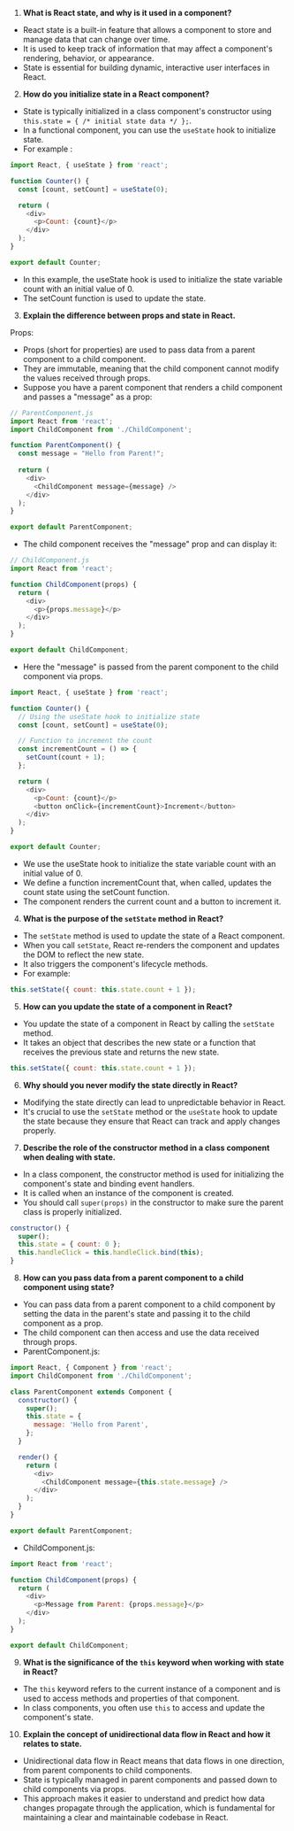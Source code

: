 
1. **What is React state, and why is it used in a component?**

* React state is a built-in feature that allows a component to store and manage data that can change over time.
* It is used to keep track of information that may affect a component's rendering, behavior, or appearance.
* State is essential for building dynamic, interactive user interfaces in React.

2. **How do you initialize state in a React component?**

* State is typically initialized in a class component's constructor using `this.state = { /* initial state data */ };`.
* In a functional component, you can use the `useState` hook to initialize state.
* For example :
```js
import React, { useState } from 'react';

function Counter() {
  const [count, setCount] = useState(0);

  return (
    <div>
      <p>Count: {count}</p>
    </div>
  );
}

export default Counter;
```

* In this example, the useState hook is used to initialize the state variable count with an initial value of 0.
* The setCount function is used to update the state.

  
3. **Explain the difference between props and state in React.**

Props:

* Props (short for properties) are used to pass data from a parent component to a child component.
* They are immutable, meaning that the child component cannot modify the values received through props.
* Suppose you have a parent component that renders a child component and passes a "message" as a prop:

```js
// ParentComponent.js
import React from 'react';
import ChildComponent from './ChildComponent';

function ParentComponent() {
  const message = "Hello from Parent!";
  
  return (
    <div>
      <ChildComponent message={message} />
    </div>
  );
}

export default ParentComponent;
```
* The child component receives the "message" prop and can display it:
```js
// ChildComponent.js
import React from 'react';

function ChildComponent(props) {
  return (
    <div>
      <p>{props.message}</p>
    </div>
  );
}

export default ChildComponent;
```

 * Here the "message" is passed from the parent component to the child component via props.

```js
import React, { useState } from 'react';

function Counter() {
  // Using the useState hook to initialize state
  const [count, setCount] = useState(0);

  // Function to increment the count
  const incrementCount = () => {
    setCount(count + 1);
  };

  return (
    <div>
      <p>Count: {count}</p>
      <button onClick={incrementCount}>Increment</button>
    </div>
  );
}

export default Counter;
```
* We use the useState hook to initialize the state variable count with an initial value of 0.
* We define a function incrementCount that, when called, updates the count state using the setCount function.
* The component renders the current count and a button to increment it.

4. **What is the purpose of the `setState` method in React?**

* The `setState` method is used to update the state of a React component.
* When you call `setState`, React re-renders the component and updates the DOM to reflect the new state.
* It also triggers the component's lifecycle methods.
* For example:

```js
this.setState({ count: this.state.count + 1 });
```

5. **How can you update the state of a component in React?**

* You update the state of a component in React by calling the `setState` method.
* It takes an object that describes the new state or a function that receives the previous state and returns the new state.

```js
this.setState({ count: this.state.count + 1 });
```

6. **Why should you never modify the state directly in React?**

* Modifying the state directly can lead to unpredictable behavior in React.
* It's crucial to use the `setState` method or the `useState` hook to update the state because they ensure that React can track and apply changes properly.

7. **Describe the role of the constructor method in a class component when dealing with state.**

* In a class component, the constructor method is used for initializing the component's state and binding event handlers.
* It is called when an instance of the component is created.
* You should call `super(props)` in the constructor to make sure the parent class is properly initialized.

```js
constructor() {
  super();
  this.state = { count: 0 };
  this.handleClick = this.handleClick.bind(this);
}
```

8. **How can you pass data from a parent component to a child component using state?**

* You can pass data from a parent component to a child component by setting the data in the parent's state and passing it to the child component as a prop.
* The child component can then access and use the data received through props.
* ParentComponent.js:
```js
import React, { Component } from 'react';
import ChildComponent from './ChildComponent';

class ParentComponent extends Component {
  constructor() {
    super();
    this.state = {
      message: 'Hello from Parent',
    };
  }

  render() {
    return (
      <div>
        <ChildComponent message={this.state.message} />
      </div>
    );
  }
}

export default ParentComponent;
```
* ChildComponent.js:
```js
import React from 'react';

function ChildComponent(props) {
  return (
    <div>
      <p>Message from Parent: {props.message}</p>
    </div>
  );
}

export default ChildComponent;
```

9. **What is the significance of the `this` keyword when working with state in React?**

* The `this` keyword refers to the current instance of a component and is used to access methods and properties of that component.
* In class components, you often use `this` to access and update the component's state.


10. **Explain the concept of unidirectional data flow in React and how it relates to state.**

* Unidirectional data flow in React means that data flows in one direction, from parent components to child components.
* State is typically managed in parent components and passed down to child components via props.
* This approach makes it easier to understand and predict how data changes propagate through the application, which is fundamental for maintaining a clear and maintainable codebase in React.

